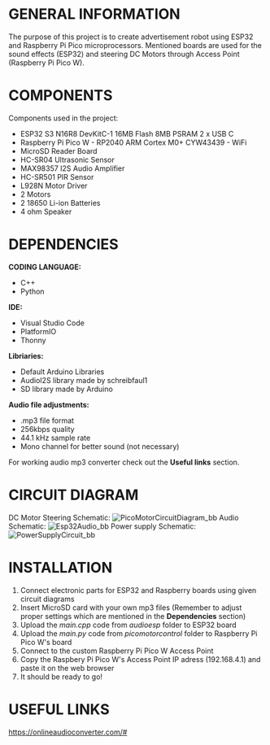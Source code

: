 # GENERAL INFORMATION

The purpose of this project is to create advertisement robot using ESP32 and Raspberry Pi Pico microprocessors. 
Mentioned boards are used for the sound effects (ESP32) and steering DC Motors through Access Point (Raspberry Pi Pico W).

# COMPONENTS

Components used in the project:
- ESP32 S3 N16R8 DevKitC-1 16MB Flash 8MB PSRAM 2 x USB C
- Raspberry Pi Pico W - RP2040 ARM Cortex M0+ CYW43439 - WiFi
- MicroSD Reader Board
- HC-SR04 Ultrasonic Sensor
- MAX98357 I2S Audio Amplifier
- HC-SR501 PIR Sensor
- L928N Motor Driver
- 2 Motors
- 2 18650 Li-ion Batteries
- 4 ohm Speaker

# DEPENDENCIES

**CODING LANGUAGE:**
- C++
- Python

**IDE:**
- Visual Studio Code
- PlatformIO
- Thonny

**Libriaries:**
- Default Arduino Libraries
- AudioI2S library made by schreibfaul1
- SD library made by Arduino


**Audio file adjustments:**
- .mp3 file format
- 256kbps quality
- 44.1 kHz sample rate
- Mono channel for better sound (not necessary)

For working audio mp3 converter check out the **Useful links** section.

# CIRCUIT DIAGRAM
DC Motor Steering Schematic: ![PicoMotorCircuitDiagram_bb](https://github.com/user-attachments/assets/099b944c-4642-492b-b489-c555d795320a)
Audio Schematic: ![Esp32Audio_bb](https://github.com/user-attachments/assets/04ebd0ec-229a-4bcf-8707-837bba1134ac) 
Power supply Schematic: ![PowerSupplyCircuit_bb](https://github.com/user-attachments/assets/907c398e-a168-46ea-b94d-b6abd995351c)
# INSTALLATION

1. Connect electronic parts for ESP32 and Raspberry boards using given circuit diagrams
2. Insert MicroSD card with your own mp3 files (Remember to adjust proper settings which are mentioned in the **Dependencies** section)
3. Upload the *main.cpp* code from *audioesp* folder to ESP32 board
4. Upload the *main.py* code from *picomotorcontrol* folder to Raspberry Pi Pico W's board
5. Connect to the custom Raspberry Pi Pico W Access Point
6. Copy the Raspbery Pi Pico W's Access Point IP adress (192.168.4.1) and paste it on the web browser
7. It should be ready to go! 

# USEFUL LINKS
https://onlineaudioconverter.com/#
